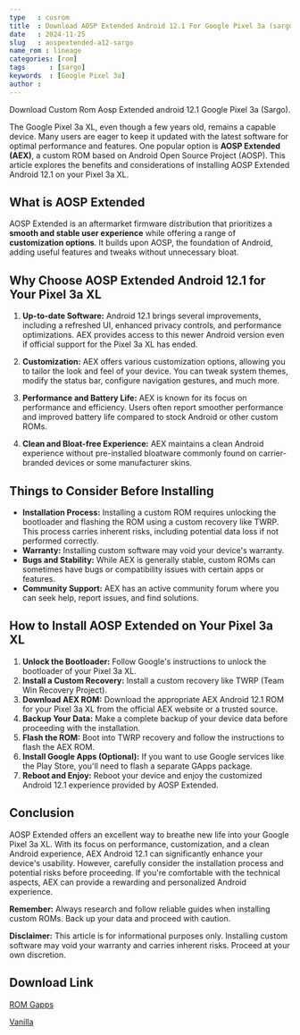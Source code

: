 ```yaml
---
type   : cusrom
title  : Download AOSP Extended Android 12.1 For Google Pixel 3a (sargo)
date   : 2024-11-25
slug   : aospextended-a12-sargo
name_rom : lineage
categories: [rom]
tags      : [sargo]
keywords  : [Google Pixel 3a]
author :
---
```


Download Custom Rom Aosp Extended android 12.1 Google Pixel 3a (Sargo).

The Google Pixel 3a XL, even though a few years old, remains a capable device. Many users are eager to keep it updated with the latest software for optimal performance and features. One popular option is **AOSP Extended (AEX)**, a custom ROM based on Android Open Source Project (AOSP). This article explores the benefits and considerations of installing AOSP Extended Android 12.1 on your Pixel 3a XL.

## What is AOSP Extended

AOSP Extended is an aftermarket firmware distribution that prioritizes a **smooth and stable user experience** while offering a range of **customization options**. It builds upon AOSP, the foundation of Android, adding useful features and tweaks without unnecessary bloat.

## Why Choose AOSP Extended Android 12.1 for Your Pixel 3a XL

1. **Up-to-date Software:** Android 12.1 brings several improvements, including a refreshed UI, enhanced privacy controls, and performance optimizations. AEX provides access to this newer Android version even if official support for the Pixel 3a XL has ended.

2. **Customization:** AEX offers various customization options, allowing you to tailor the look and feel of your device. You can tweak system themes, modify the status bar, configure navigation gestures, and much more.

3. **Performance and Battery Life:** AEX is known for its focus on performance and efficiency. Users often report smoother performance and improved battery life compared to stock Android or other custom ROMs.

4. **Clean and Bloat-free Experience:** AEX maintains a clean Android experience without pre-installed bloatware commonly found on carrier-branded devices or some manufacturer skins.

## Things to Consider Before Installing

- **Installation Process:** Installing a custom ROM requires unlocking the bootloader and flashing the ROM using a custom recovery like TWRP. This process carries inherent risks, including potential data loss if not performed correctly.
- **Warranty:** Installing custom software may void your device's warranty.
- **Bugs and Stability:** While AEX is generally stable, custom ROMs can sometimes have bugs or compatibility issues with certain apps or features.
- **Community Support:** AEX has an active community forum where you can seek help, report issues, and find solutions.

## How to Install AOSP Extended on Your Pixel 3a XL

1. **Unlock the Bootloader:** Follow Google's instructions to unlock the bootloader of your Pixel 3a XL.
2. **Install a Custom Recovery:** Install a custom recovery like TWRP (Team Win Recovery Project).
3. **Download AEX ROM:** Download the appropriate AEX Android 12.1 ROM for your Pixel 3a XL from the official AEX website or a trusted source.
4. **Backup Your Data:** Make a complete backup of your device data before proceeding with the installation.
5. **Flash the ROM:** Boot into TWRP recovery and follow the instructions to flash the AEX ROM.
6. **Install Google Apps (Optional):** If you want to use Google services like the Play Store, you'll need to flash a separate GApps package.
7. **Reboot and Enjoy:** Reboot your device and enjoy the customized Android 12.1 experience provided by AOSP Extended.

## Conclusion

AOSP Extended offers an excellent way to breathe new life into your Google Pixel 3a XL. With its focus on performance, customization, and a clean Android experience, AEX Android 12.1 can significantly enhance your device's usability. However, carefully consider the installation process and potential risks before proceeding. If you're comfortable with the technical aspects, AEX can provide a rewarding and personalized Android experience.

**Remember:** Always research and follow reliable guides when installing custom ROMs. Back up your data and proceed with caution.

**Disclaimer:** This article is for informational purposes only. Installing custom software may void your warranty and carries inherent risks. Proceed at your own discretion.


## Download Link
[ROM Gapps](https://mega.nz/folder/BJ0ETAzS#bbJxSs7ZnphjaYeWqI_O_Q/folder/9U1A1QrT)

[Vanilla](https://mega.nz/folder/BJ0ETAzS#bbJxSs7ZnphjaYeWqI_O_Q/folder/kEs2lKKJ)
